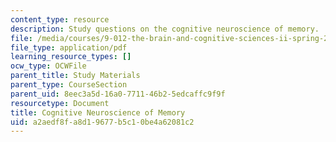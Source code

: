 ```yaml
---
content_type: resource
description: Study questions on the cognitive neuroscience of memory.
file: /media/courses/9-012-the-brain-and-cognitive-sciences-ii-spring-2002/a2aedf8fa8d19677b5c10be4a62081c2_cognitiveneuroscienceandmemory.pdf
file_type: application/pdf
learning_resource_types: []
ocw_type: OCWFile
parent_title: Study Materials
parent_type: CourseSection
parent_uid: 8eec3a5d-16a0-7711-46b2-5edcaffc9f9f
resourcetype: Document
title: Cognitive Neuroscience of Memory
uid: a2aedf8f-a8d1-9677-b5c1-0be4a62081c2
---
```

